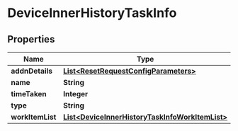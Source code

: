
# DeviceInnerHistoryTaskInfo

## Properties
Name | Type | Description | Notes
------------ | ------------- | ------------- | -------------
**addnDetails** | [**List&lt;ResetRequestConfigParameters&gt;**](ResetRequestConfigParameters.md) |  |  [optional]
**name** | **String** |  |  [optional]
**timeTaken** | **Integer** |  |  [optional]
**type** | **String** |  |  [optional]
**workItemList** | [**List&lt;DeviceInnerHistoryTaskInfoWorkItemList&gt;**](DeviceInnerHistoryTaskInfoWorkItemList.md) |  |  [optional]



